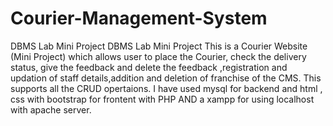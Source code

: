 # Courier-Management-System
 DBMS Lab Mini Project
DBMS Lab Mini Project This is a Courier Website (Mini Project) which allows user to place the Courier, check the delivery status, give the feedback and delete the feedback ,registration and updation of staff details,addition and deletion of franchise of the CMS. This supports all the CRUD opertaions. I have used mysql for backend and html , css with bootstrap for frontent with PHP AND a xampp for using localhost with apache server.

